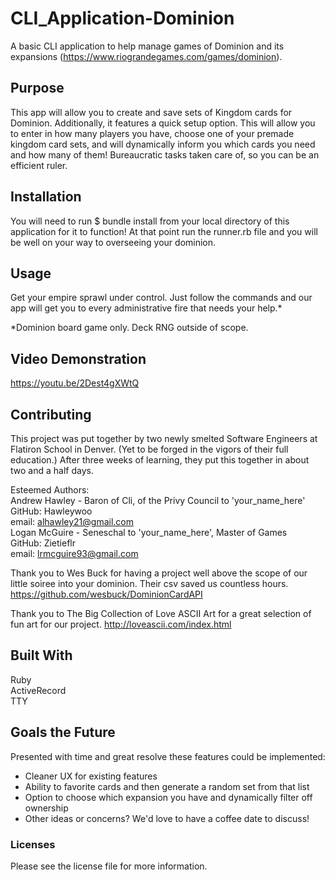 # CLI_Application-Dominion
A basic CLI application to help manage games of Dominion and its expansions (https://www.riograndegames.com/games/dominion).

## Purpose
This app will allow you to create and save sets of Kingdom cards for Dominion. Additionally, it features a 
quick setup option. This will allow you to enter in how many players you have, choose one of your premade 
kingdom card sets, and will dynamically inform you which cards you need and how many of them! 
Bureaucratic tasks taken care of, so you can be an efficient ruler.

## Installation
You will need to run $ bundle install from your local directory of this application for it to function!
At that point run the runner.rb file and you will be well on your way to overseeing your dominion. 

## Usage
Get your empire sprawl under control. Just follow the commands and our app will get you to every 
administrative fire that needs your help.*

*Dominion board game only. Deck RNG outside of scope. 

## Video Demonstration
https://youtu.be/2Dest4gXWtQ

## Contributing
This project was put together by two newly smelted Software Engineers at Flatiron School in Denver. 
(Yet to be forged in the vigors of their full education.)
After three weeks of learning, they put this together in about two and a half days.

Esteemed Authors:  
Andrew Hawley - Baron of Cli, of the Privy Council to 'your_name_here'  
GitHub: Hawleywoo  
email: alhawley21@gmail.com  
Logan McGuire - Seneschal to 'your_name_here', Master of Games  
GitHub: Zietieflr  
email: lrmcguire93@gmail.com  

Thank you to Wes Buck for having a project well above the scope of our little soiree into your dominion. 
Their csv saved us countless hours. https://github.com/wesbuck/DominionCardAPI

Thank you to The Big Collection of Love ASCII Art for a great selection of fun art for our project. 
http://loveascii.com/index.html

## Built With
Ruby  
ActiveRecord  
TTY  

## Goals the Future
Presented with time and great resolve these features could be implemented: 
- Cleaner UX for existing features
- Ability to favorite cards and then generate a random set from that list
- Option to choose which expansion you have and dynamically filter off ownership
- Other ideas or concerns? We'd love to have a coffee date to discuss!

### Licenses 
Please see the license file for more information. 
